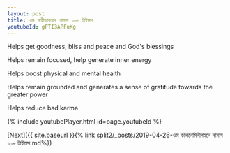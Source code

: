 ```yaml
---
layout: post
title: ওম মাহীভারতরে নামায ১০৮ টাইমস
youtubeId: gFTI3APFuKg
---
```

 
 
Helps get goodness, bliss and peace and God's blessings
 
Helps remain focused, help generate inner energy 
 
Helps boost physical and mental health 
 
Helps remain grounded and generates a sense of gratitude towards the greater power 
 
Helps reduce bad karma
 
 
 
 


{% include youtubePlayer.html id=page.youtubeId %}
 
[Next]({{ site.baseurl }}{% link  split2/_posts/2019-04-26-ওম কালনেমিনীগহনে নামায ১০৮ টাইমস.md%})
 
